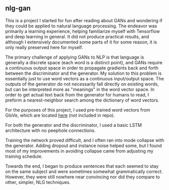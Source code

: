 ## nlg-gan

This is a project I started for fun after reading about GANs and wondering if they could be applied to natural language processing. The endeavor was primarily a learning experience, helping familiarize myself with Tensorflow and deep learning in general. It did not produce practical results, and although I extensively documented some parts of it for some reason, it is only really preserved here for myself.

The primary challenge of applying GANs to NLP is that language is generally a discrete space (each word is a distinct point), and GANs require a continuous output space in order to propagate gradients back and forth between the discriminator and the generator. My solution to this problem is essentially just to use word vectors as a continuous input/output space. The outputs of the generator do not necessarily fall directly on existing words, but can be interpreted more as "meanings" in the word vector space. In order to get actual text back from the generator for humans to read, I preform a nearest-neighbor search among the dictionary of word vectors.

For the purposes of this project, I used pre-trained word vectors from GloVe, which are located [here]( https://nlp.stanford.edu/projects/glove/) (not included in repo).

For both the generator and the discriminator, I used a basic LSTM architecture with no peephole connections.

Training the network proved difficult, and I often ran into mode collapse with the generator. Adding dropout and instance noise helped some, but I found most of my improvements in avoiding collapse came from adjusting my training schedule.

Towards the end, I began to produce sentences that each seemed to stay on the same subject and were sometimes somewhat grammatically correct. However, they were still nowhere near convincing nor did they compare to other, simpler, NLG techniques. 
